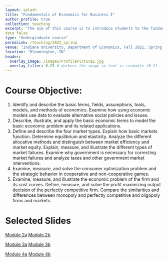 ```yaml
---
layout: splash
title: "Fundamentals of Economics for Business I"
author_profile: true
collection: teaching
excerpt: "The aim of this course is to introduce students to the fundamental concepts, models, and methods of economics, and to apply them to understand markets, decision-making, and the role of government in addressing market outcomes"
date false
type: "Undergraduate course"
permalink: /teaching/2023_spring
venue: "Indiana University, Department of Economics, Fall 2021, Spring 2022, Fall 2022, Spring 2023, Summer 2023 (online), Fall 2023, and Spring 2024"
location: "Bloomington, IN"
header:
  overlay_image: /images/ProfilePicture2.jpg
  overlay_filter: 0.25 # darkens the image so text is readable (0–1)
---
```


Course Objective:
==

1. Identify and describe the basic terms, fields, assumptions, tools, models, and methods of economics. Examine how using economic models use data to evaluate alternative social policies and issues.
2. Describe, illustrate, and apply the basic economic terms to model the basic economic problem and its related applications.
3. Define and describe the four market types. Explain how basic markets function. Determine equilibrium and elasticity. Analyze the different allocative methods and distinguish between market efficiency and market equity. Explain, measure, and illustrate the different types of market failures. Examine why government is necessary for correcting market failures and analyze taxes and other government market interventions.
4. Examine, measure, and solve the consumer optimization problem and the strategic behavior in cooperative and non-cooperative games.
5. Examine, measure, and illustrate the economic problem of the firm and its cost curves. Define, measure, and solve the profit maximizing output decision of the perfectly competitive firm. Compare the similarities and differences between monopoly and perfectly competitive and oligopoly firms and markets.


Selected Slides
==

[Module 2a](https://github.com/marcoacost/marcoacost.github.io/raw/master/files/Spring_2023/M2a-MAAC.pdf)
[Module 2b](https://github.com/marcoacost/marcoacost.github.io/raw/master/files/Spring_2023/M2b-MAAC.pdf)


[Module 3a](https://github.com/marcoacost/marcoacost.github.io/raw/master/files/Spring_2023/M3a-MAAC.pdf)
[Module 3b](https://github.com/marcoacost/marcoacost.github.io/raw/master/files/Spring_2023/M3b-MAAC.pdf)

[Module 4a](https://github.com/marcoacost/marcoacost.github.io/raw/master/files/Spring_2023/M4a-MAAC.pdf)
[Module 4b](https://github.com/marcoacost/marcoacost.github.io/raw/master/files/Spring_2023/M4b-MAAC.pdf)




